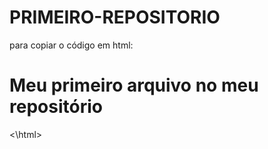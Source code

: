 # PRIMEIRO-REPOSITORIO 
para copiar o código em html:
<html>
        <h1> Meu primeiro arquivo no meu repositório</h1>
<\html>
